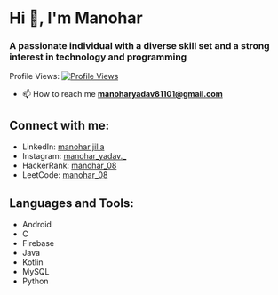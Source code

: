# Hi 👋, I'm Manohar
### A passionate individual with a diverse skill set and a strong interest in technology and programming

Profile Views: [![Profile Views](https://komarev.com/ghpvc/?username=manohar0811&label=Profile%20views&color=0e75b6&style=flat)](https://github.com/manohar0811)

- 📫 How to reach me **manoharyadav81101@gmail.com**

## Connect with me:

- LinkedIn: [manohar jilla](www.linkedin.com/in/manohar-jilla)
- Instagram: [manohar_yadav._](https://instagram.com/manohar_yadav._)
- HackerRank: [manohar_08](https://www.hackerrank.com/manohar_08)
- LeetCode: [manohar_08](https://www.leetcode.com/manohar_08)

## Languages and Tools:

- Android
- C
- Firebase
- Java
- Kotlin
- MySQL
- Python
